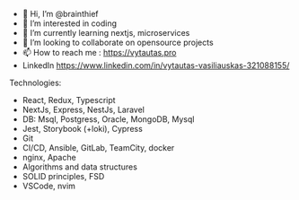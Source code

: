 - 👋 Hi, I’m @brainthief
- 👀 I’m interested in coding
- 🌱 I’m currently learning nextjs, microservices
- 💞️ I’m looking to collaborate on opensource projects
- 📫 How to reach me : https://vytautas.pro
- LinkedIn https://www.linkedin.com/in/vytautas-vasiliauskas-321088155/

Technologies:
- React, Redux, Typescript
- NextJs, Express, NestJs, Laravel
- DB: Msql, Postgress, Oracle, MongoDB, Mysql
- Jest, Storybook (+loki), Cypress
- Git
- CI/CD, Ansible, GitLab, TeamCity, docker
- nginx, Apache
- Algorithms and data structures
- SOLID principles, FSD
- VSCode, nvim


<!---
brainthief/brainthief is a ✨ special ✨ repository because its `README.md` (this file) appears on your GitHub profile.
You can click the Preview link to take a look at your changes.
--->
